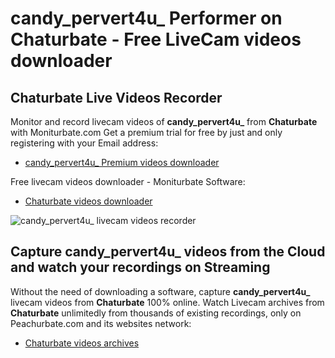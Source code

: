 # candy_pervert4u_ Performer on Chaturbate - Free LiveCam videos downloader

## Chaturbate Live Videos Recorder

Monitor and record livecam videos of **candy_pervert4u_** from **Chaturbate** with Moniturbate.com
Get a premium trial for free by just and only registering with your Email address:
* [candy_pervert4u_ Premium videos downloader](https://moniturbate.com/request-demo-licence-key.html)

Free livecam videos downloader - Moniturbate Software:
* [Chaturbate videos downloader](https://moniturbate.com/moniturbate-download-software.html)

![candy_pervert4u_ livecam videos recorder](https://peachurnet.com/templates/moniturbate-software.png)


## Capture candy_pervert4u_ videos from the Cloud and watch your recordings on Streaming

Without the need of downloading a software, capture **candy_pervert4u_** livecam videos from **Chaturbate** 100% online.
Watch Livecam archives from **Chaturbate** unlimitedly from thousands of existing recordings, only on Peachurbate.com and its websites network:
* [Chaturbate videos archives](https://peachurnet.com/)